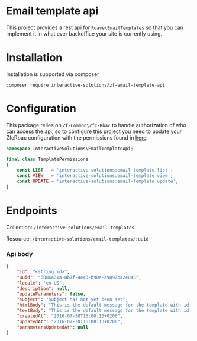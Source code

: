 Email template api
==================

This project provides a rest api for `Roave\EmailTemplates` so that you can implement it in what ever backoffice 
your site is currently using.


# Installation

Installation is supported via composer 

`composer require interactive-solutions/zf-email-template-api`

# Configuration

This package relies on `Zf-Common\Zfc-Rbac` to handle authorization of who can access the api, so to configure
this project you need to update your ZfcRbac configuration with the permissions found in [here](https://github.com/interactive-solutions/zf-email-template-api/blob/master/src/TemplatePermissions.php)

```php 
namespace InteractiveSolutions\EmailTemplateApi;

final class TemplatePermissions
{
    const LIST   = 'interactive-solutions:email-template:list';
    const VIEW   = 'interactive-solutions:email-template:view';
    const UPDATE = 'interactive-solutions:email-template:update';
}
```

# Endpoints

Collection: `/interactive-solutions/email-templates`

Resource: `/interactive-solutions/email-templates/:uuid`

### Api body
```json 
{
    "id": "<string id>",
    "uuid": "6886a31a-8b7f-4e43-b90a-a9897ba2e845",
    "locale": "en-US",
    "description": null,
    "updateParameters": false,
    "subject": "Subject has not yet been set",
    "htmlBody": "This is the default message for the template with id: widerlov:evaluation:assigned,locale: en-US",
    "textBody": "This is the default message for the template with id: widerlov:evaluation:assigned,locale: en-US",
    "createdAt": "2016-07-30T15:00:13+0200",
    "updatedAt": "2016-07-30T15:00:13+0200",
    "parametersUpdatedAt": null
}
```

